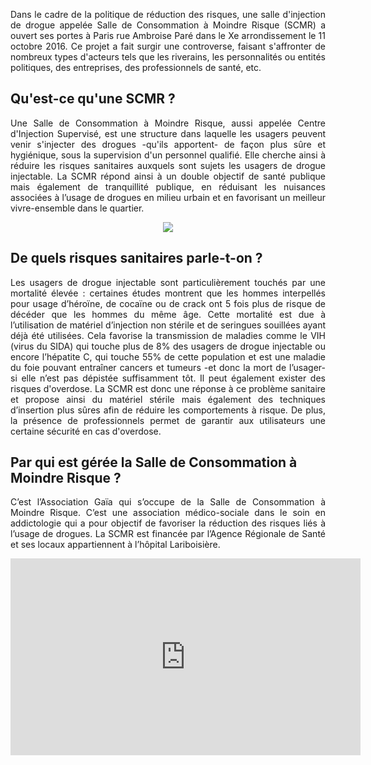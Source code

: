 <p align= "justify">Dans le cadre de la politique de réduction des risques, une salle d'injection de drogue appelée Salle de Consommation à Moindre Risque (SCMR) a ouvert ses portes à Paris rue Ambroise Paré dans le Xe arrondissement le 11 octobre 2016.
Ce projet a fait surgir une controverse, faisant s'affronter de nombreux types d'acteurs tels que les riverains, les personnalités ou entités politiques, des entreprises, des professionnels de santé, etc.</p>

## Qu'est-ce qu'une SCMR ? 

<p align= "justify">Une Salle de Consommation à Moindre Risque, aussi appelée Centre d'Injection Supervisé, est une structure dans laquelle les usagers peuvent venir s'injecter des drogues -qu'ils apportent- de façon plus sûre et hygiénique, sous la supervision d'un personnel qualifié. Elle cherche ainsi à réduire les risques sanitaires auxquels sont sujets les usagers de drogue injectable.
La SCMR répond ainsi à un double objectif de santé publique mais également de tranquillité publique, en réduisant les nuisances associées à l’usage de drogues en milieu urbain et en favorisant un meilleur vivre-ensemble dans le quartier.</p> 

<div style="text-align:center"><img src ="http://www.drogues.gouv.fr/sites/drogues.gouv.fr/files/thumbnails/image/scmr_table_mf_20161110_800px.jpg" /></div>

## De quels risques sanitaires parle-t-on ?

<p align= "justify">Les usagers de drogue injectable sont particulièrement touchés par une mortalité élevée : certaines études montrent que les hommes interpellés pour usage d’héroïne, de cocaïne ou de crack ont 5 fois plus de risque de décéder que les hommes du même âge.
Cette mortalité est due à l’utilisation de matériel d’injection non stérile et de seringues souillées ayant déjà été utilisées. Cela favorise la transmission de maladies comme le VIH (virus du SIDA) qui touche plus de 8% des usagers de drogue injectable ou encore l’hépatite C, qui touche 55% de cette population et est une maladie du foie pouvant entraîner cancers et tumeurs -et donc la mort de l’usager- si elle n’est pas dépistée suffisamment tôt. Il peut également exister des risques d'overdose.
La SCMR est donc une réponse à ce problème sanitaire et propose ainsi du matériel stérile mais également des techniques d’insertion plus sûres afin de réduire les comportements à risque. De plus, la présence de professionnels permet de garantir aux utilisateurs une certaine sécurité en cas d'overdose.</p> 

## Par qui est gérée la Salle de Consommation à Moindre Risque ?

<p align= "justify">C’est l’Association Gaïa qui s’occupe de la Salle de Consommation à Moindre Risque. C’est une association médico-sociale dans le soin en addictologie qui a pour objectif de favoriser la réduction des risques liés à l’usage de drogues. 
La SCMR est financée par l’Agence Régionale de Santé et ses locaux appartiennent à l’hôpital Lariboisière.</p>  





<iframe width="560" height="315" src="https://www.youtube.com/embed/eSa6CckQ7BQ" frameborder="0" allowfullscreen></iframe>
